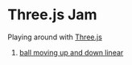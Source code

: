 # Three.js Jam

Playing around with [Three.js](google.com)

1. [ball moving up and down linear](http://alyssaq.github.io/ball_up_down)